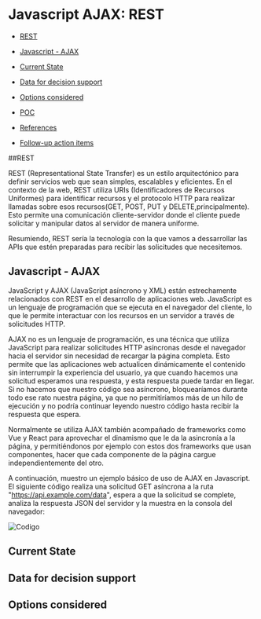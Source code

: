 # Javascript AJAX: REST

- [REST](#rest) 

- [Javascript - AJAX](#javascript-ajax) 

- [Current State](#current-state) 

- [Data for decision support](#data-for-decision-support) 

- [Options considered](#options-considered) 

- [POC](#poc) 

- [References](#references) 

- [Follow-up action items](#follow-up-action-items) 

##REST  

REST (Representational State Transfer) es un estilo arquitectónico para definir servicios web que sean simples, escalables y eficientes. En el contexto de la web, REST utiliza URIs (Identificadores de Recursos Uniformes) para identificar recursos y el protocolo HTTP para realizar llamadas sobre esos recursos(GET, POST, PUT y DELETE,principalmente). Esto permite una comunicación cliente-servidor donde el cliente puede solicitar y manipular datos al servidor de manera uniforme. 

Resumiendo, REST sería la tecnología con la que vamos a dessarrollar las APIs que estén preparadas para recibir las solicitudes que necesitemos.

## Javascript - AJAX 

JavaScript y AJAX (JavaScript asíncrono y XML) están estrechamente relacionados con REST en el desarrollo de aplicaciones web. JavaScript es un lenguaje de programación que se ejecuta en el navegador del cliente, lo que le permite interactuar con los recursos en un servidor a través de solicitudes HTTP.

AJAX no es un lenguaje de programación, es una técnica que utiliza JavaScript para realizar solicitudes HTTP asíncronas desde el navegador hacia el servidor sin necesidad de recargar la página completa. Esto permite que las aplicaciones web actualicen dinámicamente el contenido sin interrumpir la experiencia del usuario, ya que cuando hacemos una solicitud esperamos una respuesta, y esta respuesta puede tardar en llegar. Si no hacemos que nuestro código sea asíncrono, bloquearíamos durante todo ese rato nuestra página, ya que no permitiríamos más de un hilo de ejecución y no podría continuar leyendo nuestro código hasta recibir la respuesta que espera.

Normalmente se utiliza AJAX también acompañado de frameworks como Vue y React para aprovechar el dinamismo que le da la asincronía a la página, y permitiéndonos por ejemplo con estos dos frameworks que usan componentes, hacer que cada componente de la página cargue independientemente del otro.

A continuación, muestro un ejemplo básico de uso de AJAX en Javascript.
El siguiente código realiza una solicitud GET asíncrona a la ruta "https://api.example.com/data", espera a que la solicitud se complete, analiza la respuesta JSON del servidor y la muestra en la consola del navegador:

![Codigo](img/1.jpg)


## Current State 

## Data for decision support 

## Options considered 
